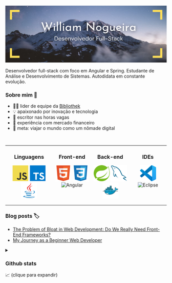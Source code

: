 ![Banner](https://raw.githubusercontent.com/William-Nogueira/William-Nogueira/main/Banner.png)

Desenvolvedor full-stack com foco em Angular e Spring. Estudante de Análise e Desenvolvimento de Sistemas. Autodidata em constante evolução.

### Sobre mim 🚀

- 👩‍💻 lider de equipe da <a href="https://github.com/Bibliothek-Blumenau" target="_blank">Bibliothek</a>
- 💡  apaixonado por inovação e tecnologia
- 🌟 escritor nas horas vagas
- 💼 experiência com mercado financeiro
- 🎯 meta: viajar o mundo como um nômade digital

<br>

<table align="center">
<tr><td valign="top" width="220px">
<h3 align="center">Linguagens</h3>
  <p align="center">
    <img src="https://raw.githubusercontent.com/devicons/devicon/master/icons/javascript/javascript-original.svg" alt="JavaScript" title="JavaScript" width="50" height="50"/>
    <img src="https://raw.githubusercontent.com/devicons/devicon/master/icons/typescript/typescript-original.svg" alt="Typescript" title="Typescript" width="50" height="50"/>
    <img src="https://raw.githubusercontent.com/devicons/devicon/master/icons/java/java-original.svg" alt="Java" title="Java" width="50" height="50"/>
    </p>
  <p></p>
</td>

<td valign="top" width="220px">
<h3 align="center">Front-end</h3>
<p align="center"> 
      <img src="https://raw.githubusercontent.com/devicons/devicon/master/icons/html5/html5-original.svg" alt="HTML5" title="HTML5" width="50" height="50"/>  
    <img src="https://raw.githubusercontent.com/devicons/devicon/master/icons/css3/css3-original.svg" alt="CSS3" title="CSS3" width="50" height="50"/>  
    <img src="https://static-00.iconduck.com/assets.00/angular-icon-1931x2048-bef1f3lm.png" alt="Angular" title="Angular" width="45" height="50"/> 
 </p>
</td>
<td valign="top" width="220px">
  <h3 align="center">Back-end</h3>
  <p align="center"> 
    <img src="https://raw.githubusercontent.com/devicons/devicon/master/icons/spring/spring-original.svg" alt="Spring" title="Spring Boot" width="50" height="50"/>
    <img src="https://raw.githubusercontent.com/devicons/devicon/master/icons/mysql/mysql-original.svg" alt="MySQL" title="MySQL" width="50" height="50"/>
    <img src="https://raw.githubusercontent.com/devicons/devicon/master/icons/docker/docker-original.svg" alt="Docker" title="Docker" width="50" height="50"/>
  </p>
</td>
<td valign="top" width="220px">
  <h3 align="center">IDEs</h3>
  <p align="center"> 
   <img src="https://raw.githubusercontent.com/devicons/devicon/master/icons/vscode/vscode-original.svg" alt="VSCode" title="VSCode" width="50" height="50"/>
   <img src="https://cdn.freebiesupply.com/logos/large/2x/eclipse-11-logo-png-transparent.png" alt="Eclipse" title="Eclipse" width="50" height="50"/>
  </p>
</td>
</tr></table>

### Blog posts 🏷
- <a href="https://dev.to/williamnogueira/the-problem-of-bloat-in-web-development-do-we-really-need-front-end-frameworks-14ma" target="_blank">The Problem of Bloat in Web Development: Do We Really Need Front-End Frameworks?</a>
- <a href="https://dev.to/williamnogueira/my-journey-as-a-beginner-web-developer-4e1k" target="_blank">My Journey as a Beginner Web Developer</a>

<details close>
  <summary><h3>Github stats</h3> 📈 (clique para expandir)</summary>
  
  [![GitHub Streak](https://streak-stats.demolab.com/?user=William-Nogueira&locale=pt_BR&theme=github-dark-blue)](https://git.io/streak-stats)
  ![Top Langs](https://github-readme-stats.vercel.app/api/top-langs/?username=William-Nogueira&layout=compact&theme=github_dark)
